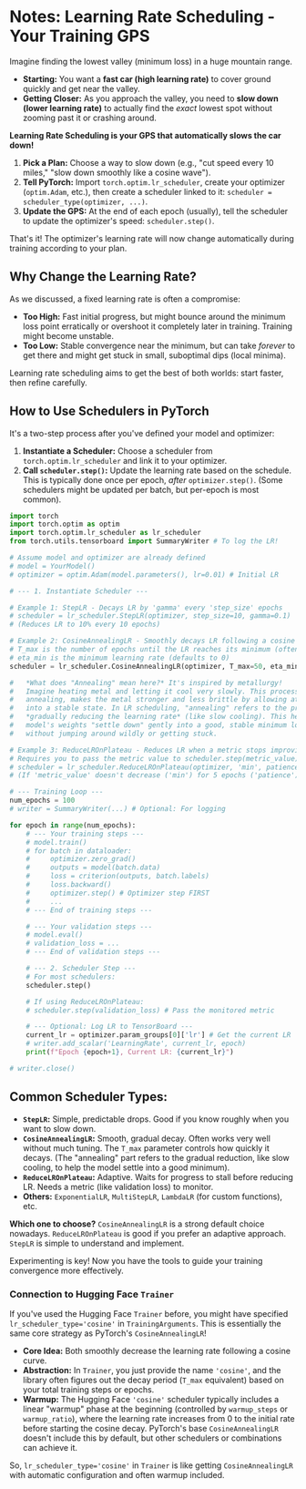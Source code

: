 # Notes: Learning Rate Scheduling - Your Training GPS

Imagine finding the lowest valley (minimum loss) in a huge mountain range.

- **Starting:** You want a **fast car (high learning rate)** to cover ground quickly and get near the valley.
- **Getting Closer:** As you approach the valley, you need to **slow down (lower learning rate)** to actually find the _exact_ lowest spot without zooming past it or crashing around.

**Learning Rate Scheduling is your GPS that automatically slows the car down!**

1.  **Pick a Plan:** Choose a way to slow down (e.g., "cut speed every 10 miles," "slow down smoothly like a cosine wave").
2.  **Tell PyTorch:** Import `torch.optim.lr_scheduler`, create your optimizer (`optim.Adam`, etc.), then create a scheduler linked to it: `scheduler = scheduler_type(optimizer, ...)`.
3.  **Update the GPS:** At the end of each epoch (usually), tell the scheduler to update the optimizer's speed: `scheduler.step()`.

That's it! The optimizer's learning rate will now change automatically during training according to your plan.

## Why Change the Learning Rate?

As we discussed, a fixed learning rate is often a compromise:

- **Too High:** Fast initial progress, but might bounce around the minimum loss point erratically or overshoot it completely later in training. Training might become unstable.
- **Too Low:** Stable convergence near the minimum, but can take _forever_ to get there and might get stuck in small, suboptimal dips (local minima).

Learning rate scheduling aims to get the best of both worlds: start faster, then refine carefully.

## How to Use Schedulers in PyTorch

It's a two-step process after you've defined your model and optimizer:

1.  **Instantiate a Scheduler:** Choose a scheduler from `torch.optim.lr_scheduler` and link it to your optimizer.
2.  **Call `scheduler.step()`:** Update the learning rate based on the schedule. This is typically done once per epoch, _after_ `optimizer.step()`. (Some schedulers might be updated per batch, but per-epoch is most common).

```python
import torch
import torch.optim as optim
import torch.optim.lr_scheduler as lr_scheduler
from torch.utils.tensorboard import SummaryWriter # To log the LR!

# Assume model and optimizer are already defined
# model = YourModel()
# optimizer = optim.Adam(model.parameters(), lr=0.01) # Initial LR

# --- 1. Instantiate Scheduler ---

# Example 1: StepLR - Decays LR by 'gamma' every 'step_size' epochs
# scheduler = lr_scheduler.StepLR(optimizer, step_size=10, gamma=0.1)
# (Reduces LR to 10% every 10 epochs)

# Example 2: CosineAnnealingLR - Smoothly decays LR following a cosine curve
# T_max is the number of epochs until the LR reaches its minimum (often eta_min)
# eta_min is the minimum learning rate (defaults to 0)
scheduler = lr_scheduler.CosineAnnealingLR(optimizer, T_max=50, eta_min=0.0001)

#   *What does "Annealing" mean here?* It's inspired by metallurgy!
#   Imagine heating metal and letting it cool very slowly. This process, called
#   annealing, makes the metal stronger and less brittle by allowing atoms to settle
#   into a stable state. In LR scheduling, "annealing" refers to the process of
#   *gradually reducing the learning rate* (like slow cooling). This helps the
#   model's weights "settle down" gently into a good, stable minimum loss value
#   without jumping around wildly or getting stuck.

# Example 3: ReduceLROnPlateau - Reduces LR when a metric stops improving
# Requires you to pass the metric value to scheduler.step(metric_value)
# scheduler = lr_scheduler.ReduceLROnPlateau(optimizer, 'min', patience=5, factor=0.1)
# (If 'metric_value' doesn't decrease ('min') for 5 epochs ('patience'), reduce LR by factor 0.1)

# --- Training Loop ---
num_epochs = 100
# writer = SummaryWriter(...) # Optional: For logging

for epoch in range(num_epochs):
    # --- Your training steps ---
    # model.train()
    # for batch in dataloader:
    #     optimizer.zero_grad()
    #     outputs = model(batch.data)
    #     loss = criterion(outputs, batch.labels)
    #     loss.backward()
    #     optimizer.step() # Optimizer step FIRST
    #     ...
    # --- End of training steps ---

    # --- Your validation steps ---
    # model.eval()
    # validation_loss = ...
    # --- End of validation steps ---

    # --- 2. Scheduler Step ---
    # For most schedulers:
    scheduler.step()

    # If using ReduceLROnPlateau:
    # scheduler.step(validation_loss) # Pass the monitored metric

    # --- Optional: Log LR to TensorBoard ---
    current_lr = optimizer.param_groups[0]['lr'] # Get the current LR
    # writer.add_scalar('LearningRate', current_lr, epoch)
    print(f"Epoch {epoch+1}, Current LR: {current_lr}")

# writer.close()
```

## Common Scheduler Types:

- **`StepLR`:** Simple, predictable drops. Good if you know roughly when you want to slow down.
- **`CosineAnnealingLR`:** Smooth, gradual decay. Often works very well without much tuning. The `T_max` parameter controls how quickly it decays. (The "annealing" part refers to the gradual reduction, like slow cooling, to help the model settle into a good minimum).
- **`ReduceLROnPlateau`:** Adaptive. Waits for progress to stall before reducing LR. Needs a metric (like validation loss) to monitor.
- **Others:** `ExponentialLR`, `MultiStepLR`, `LambdaLR` (for custom functions), etc.

**Which one to choose?** `CosineAnnealingLR` is a strong default choice nowadays. `ReduceLROnPlateau` is good if you prefer an adaptive approach. `StepLR` is simple to understand and implement.

Experimenting is key! Now you have the tools to guide your training convergence more effectively.

### Connection to Hugging Face `Trainer`

If you've used the Hugging Face `Trainer` before, you might have specified `lr_scheduler_type='cosine'` in `TrainingArguments`. This is essentially the same core strategy as PyTorch's `CosineAnnealingLR`!

- **Core Idea:** Both smoothly decrease the learning rate following a cosine curve.
- **Abstraction:** In `Trainer`, you just provide the name `'cosine'`, and the library often figures out the decay period (`T_max` equivalent) based on your total training steps or epochs.
- **Warmup:** The Hugging Face `'cosine'` scheduler typically includes a linear "warmup" phase at the beginning (controlled by `warmup_steps` or `warmup_ratio`), where the learning rate increases from 0 to the initial rate before starting the cosine decay. PyTorch's base `CosineAnnealingLR` doesn't include this by default, but other schedulers or combinations can achieve it.

So, `lr_scheduler_type='cosine'` in `Trainer` is like getting `CosineAnnealingLR` with automatic configuration and often warmup included.
